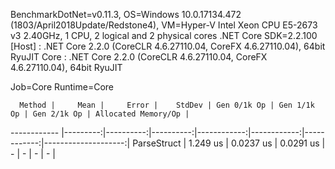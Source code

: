
BenchmarkDotNet=v0.11.3, OS=Windows 10.0.17134.472 (1803/April2018Update/Redstone4), VM=Hyper-V
Intel Xeon CPU E5-2673 v3 2.40GHz, 1 CPU, 2 logical and 2 physical cores
.NET Core SDK=2.2.100
  [Host] : .NET Core 2.2.0 (CoreCLR 4.6.27110.04, CoreFX 4.6.27110.04), 64bit RyuJIT
  Core   : .NET Core 2.2.0 (CoreCLR 4.6.27110.04, CoreFX 4.6.27110.04), 64bit RyuJIT

Job=Core  Runtime=Core  

      Method |     Mean |     Error |    StdDev | Gen 0/1k Op | Gen 1/1k Op | Gen 2/1k Op | Allocated Memory/Op |
------------ |---------:|----------:|----------:|------------:|------------:|------------:|--------------------:|
 ParseStruct | 1.249 us | 0.0237 us | 0.0291 us |           - |           - |           - |                   - |
